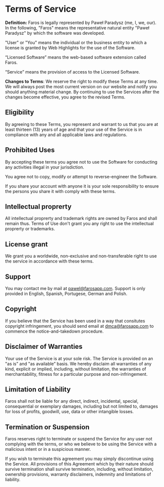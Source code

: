 # Terms of Service

**Definition:** Faros is legally represented by Paweł Paradysz (me, I, we, our). In the following, "Faros" means the representative natural entity "Paweł Paradysz" by which the software was developed.

"User" or "You" means the individual or the business entity to which a license is granted by Web Highlights for the use of the Software.

“Licensed Software” means the web-based software extension called Faros.

<!--“Licensee Data” means all electronic data or information submitted by User to the Service; -->

“Service” means the provision of access to the Licensed Software.

<!-- (vi) “Usage Data” means data collected about the User’s use of the Service. For example, how often the User accesses a to do list, or what photo(s) they favorite. -->

**Changes to Terms**: We reserve the right to modify these Terms at any time. We will always post the most current version on our website and notify you should anything material change. By continuing to use the Services after the changes become effective, you agree to the revised Terms.

## Eligibility

By agreeing to these Terms, you represent and warrant to us that you are at least thirteen (13) years of age and that your use of the Service is in compliance with any and all applicable laws and regulations.

## Prohibited Uses

By accepting these terms you agree not to use the Software for conducting any activities illegal in your jurisdiction.

You agree not to copy, modify or attempt to reverse-engineer the Software.

If you share your account with anyone it is your sole responsibility to ensure the persons you share it with comply with these terms.


## Intellectual proprerty 

All intellectual proprerty and trademark rights are owned by Faros and shall remain thus.
Terms of Use don't grant you any right to use the intellectual proprerty or trademarks.

## License grant

We grant you a worldwide, non-exclusive and non-transferable right to use the service in accordance with these terms.

## Support

You may contact me by mail at pawel@farosapp.com.
Support is only provided in English, Spanish, Portugese, German and Polish.

## Copyright

If you believe that the Service has been used in a way that consitutes copyright infringement, you should send email at dmca@farosapp.com to commence the notice-and-takedown procedure.

## Disclaimer of Warranties

Your use of the Service is at your sole risk. The Service is provided on an "as is” and "as available” basis. We hereby disclaim all warranties of any kind, explicit or implied, including, without limitation, the warranties of merchantability, fitness for a particular purpose and non-infringement. 

## Limitation of Liability

Faros shall not be liable for any direct, indirect, incidental, special, consequential or exemplary damages, including but not limited to, damages for loss of profits, goodwill, use, data or other intangible losses.

## Termination or Suspension

Faros reserves right to terminate or suspend the Service for any user not complying with the terms, or who we believe to be using the Service with a malicious intent or in a suspicious manner.

If you wish to terminate this agreement you may simply discontinue using the Service.
All provisions of this Agreement which by their nature should survive termination shall survive termination, including, without limitation, ownership provisions, warranty disclaimers, indemnity and limitations of liability.